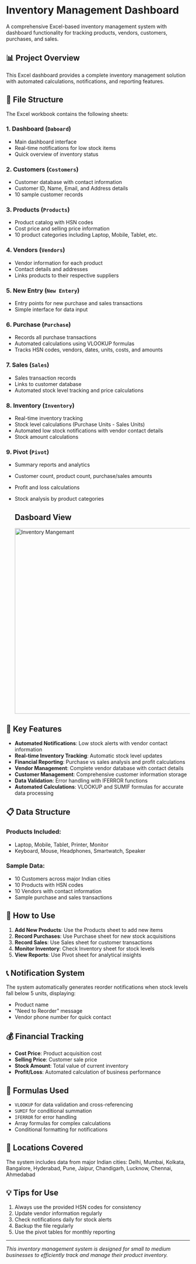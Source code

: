 # Inventory Management Dashboard

A comprehensive Excel-based inventory management system with dashboard functionality for tracking products, vendors, customers, purchases, and sales.

## 📊 Project Overview

This Excel dashboard provides a complete inventory management solution with automated calculations, notifications, and reporting features.

## 📁 File Structure

The Excel workbook contains the following sheets:

### 1. **Dashboard** (`Daboard`)
- Main dashboard interface
- Real-time notifications for low stock items
- Quick overview of inventory status

### 2. **Customers** (`Costomers`)
- Customer database with contact information
- Customer ID, Name, Email, and Address details
- 10 sample customer records

### 3. **Products** (`Products`)
- Product catalog with HSN codes
- Cost price and selling price information
- 10 product categories including Laptop, Mobile, Tablet, etc.

### 4. **Vendors** (`Vendors`)
- Vendor information for each product
- Contact details and addresses
- Links products to their respective suppliers

### 5. **New Entry** (`New Entery`)
- Entry points for new purchase and sales transactions
- Simple interface for data input

### 6. **Purchase** (`Purchase`)
- Records all purchase transactions
- Automated calculations using VLOOKUP formulas
- Tracks HSN codes, vendors, dates, units, costs, and amounts

### 7. **Sales** (`Sales`)
- Sales transaction records
- Links to customer database
- Automated stock level tracking and price calculations

### 8. **Inventory** (`Inventory`)
- Real-time inventory tracking
- Stock level calculations (Purchase Units - Sales Units)
- Automated low stock notifications with vendor contact details
- Stock amount calculations

### 9. **Pivot** (`Pivot`)
- Summary reports and analytics
- Customer count, product count, purchase/sales amounts
- Profit and loss calculations
- Stock analysis by product categories

  ## Dasboard View
    <img width="1206" height="507" alt="Inventory Mangemant" src="https://github.com/user-attachments/assets/550f1219-bb4c-4479-855f-583a3bad321f" />

## 🔧 Key Features

- **Automated Notifications**: Low stock alerts with vendor contact information
- **Real-time Inventory Tracking**: Automatic stock level updates
- **Financial Reporting**: Purchase vs sales analysis and profit calculations
- **Vendor Management**: Complete vendor database with contact details
- **Customer Management**: Comprehensive customer information storage
- **Data Validation**: Error handling with IFERROR functions
- **Automated Calculations**: VLOOKUP and SUMIF formulas for accurate data processing

## 📋 Data Structure

### Products Included:
- Laptop, Mobile, Tablet, Printer, Monitor
- Keyboard, Mouse, Headphones, Smartwatch, Speaker

### Sample Data:
- 10 Customers across major Indian cities
- 10 Products with HSN codes
- 10 Vendors with contact information
- Sample purchase and sales transactions

## 🚀 How to Use

1. **Add New Products**: Use the Products sheet to add new items
2. **Record Purchases**: Use Purchase sheet for new stock acquisitions
3. **Record Sales**: Use Sales sheet for customer transactions
4. **Monitor Inventory**: Check Inventory sheet for stock levels
5. **View Reports**: Use Pivot sheet for analytical insights

## 📞 Notification System

The system automatically generates reorder notifications when stock levels fall below 5 units, displaying:
- Product name
- "Need to Reorder" message
- Vendor phone number for quick contact

## 💰 Financial Tracking

- **Cost Price**: Product acquisition cost
- **Selling Price**: Customer sale price
- **Stock Amount**: Total value of current inventory
- **Profit/Loss**: Automated calculation of business performance

## 🔄 Formulas Used

- `VLOOKUP` for data validation and cross-referencing
- `SUMIF` for conditional summation
- `IFERROR` for error handling
- Array formulas for complex calculations
- Conditional formatting for notifications

## 📍 Locations Covered

The system includes data from major Indian cities:
Delhi, Mumbai, Kolkata, Bangalore, Hyderabad, Pune, Jaipur, Chandigarh, Lucknow, Chennai, Ahmedabad

## 💡 Tips for Use

1. Always use the provided HSN codes for consistency
2. Update vendor information regularly
3. Check notifications daily for stock alerts
4. Backup the file regularly
5. Use the pivot tables for monthly reporting

---

*This inventory management system is designed for small to medium businesses to efficiently track and manage their product inventory.*
